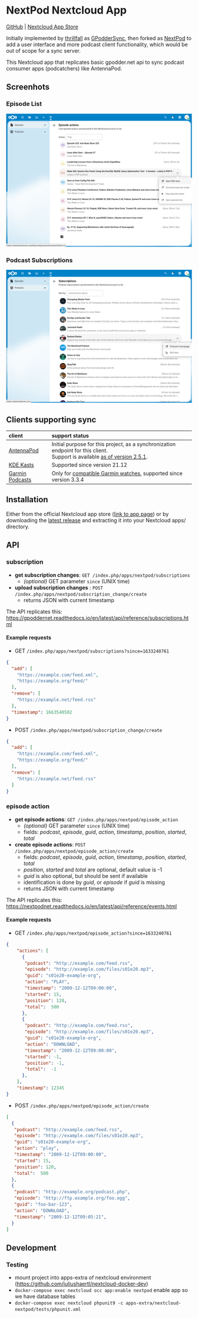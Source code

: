 # NextPod Nextcloud App

[GitHub](https://github.com/pbek/nextcloud-nextpod) |
[Nextcloud App Store](https://apps.nextcloud.com/apps/nextpod)

Initially implemented by [thrillfall](https://github.com/thrillfall) as [GPodderSync](https://github.com/thrillfall/nextcloud-gpodder),
then forked as [NextPod](https://github.com/pbek/nextcloud-nextpod) to add a user interface and more podcast client
functionality, which would be out of scope for a sync server.

This Nextcloud app that replicates basic gpodder.net api to sync podcast consumer apps (podcatchers) like AntennaPod.

## Screenhots

### Episode List

![episodes](./screenshots/episodes.png)

### Podcast Subscriptions

![podcasts](./screenshots/podcasts.png)

## Clients supporting sync

| client | support status |
| :- | :- |
| [AntennaPod](https://antennapod.org) | Initial purpose for this project, as a synchronization endpoint for this client.<br> Support is available [as of version 2.5.1](https://github.com/AntennaPod/AntennaPod/pull/5243/). |
| [KDE Kasts](https://apps.kde.org/de/kasts/) | Supported since version 21.12 |
| [Garmin Podcasts](https://lucasasselli.github.io/garmin-podcasts/) | Only for [compatible Garmin watches](https://apps.garmin.com/en-US/apps/b5b85600-0625-43b6-89e9-1245bd44532c), supported since version 3.3.4 |

## Installation

Either from the official Nextcloud app store ([link to app page](https://apps.nextcloud.com/apps/nextpod)) or by downloading the [latest release](https://github.com/pbek/nextcloud-nextpod/releases/latest) and extracting it into your Nextcloud apps/ directory.

## API

### subscription

* **get subscription changes**: `GET /index.php/apps/nextpod/subscriptions`
	* *(optional)* GET parameter `since` (UNIX time)
* **upload subscription changes** : `POST /index.php/apps/nextpod/subscription_change/create`
  * returns JSON with current timestamp

The API replicates this: https://gpoddernet.readthedocs.io/en/latest/api/reference/subscriptions.html

#### Example requests

- GET `/index.php/apps/nextpod/subscriptions?since=1633240761`

```json
{
  "add": [
    "https://example.com/feed.xml",
    "https://example.org/feed/"
  ],
  "remove": [
    "https://example.net/feed.rss"
  ],
  "timestamp": 1663540502
}
```

- POST `/index.php/apps/nextpod/subscription_change/create`

```json
{
  "add": [
    "https://example.com/feed.xml",
    "https://example.org/feed/"
  ],
  "remove": [
    "https://example.net/feed.rss"
  ]
}
```

### episode action

* **get episode actions**: `GET /index.php/apps/nextpod/episode_action`
	* *(optional)* GET parameter `since` (UNIX time)
	* fields: *podcast*, *episode*, *guid*, *action*, *timestamp*, *position*, *started*, *total*
* **create episode actions**: `POST /index.php/apps/nextpod/episode_action/create`
  * fields: *podcast*, *episode*, *guid*, *action*, *timestamp*, *position*, *started*, *total*
  * *position*, *started* and *total* are optional, default value is -1
  * *guid* is also optional, but should be sent if available
  * identification is done by *guid*, or *episode* if *guid* is missing
  * returns JSON with current timestamp

The API replicates this: https://nextpodnet.readthedocs.io/en/latest/api/reference/events.html  

#### Example requests

- GET `/index.php/apps/nextpod/episode_action?since=1633240761`

```json
{
    "actions": [
      {
       "podcast": "http://example.com/feed.rss",
       "episode": "http://example.com/files/s01e20.mp3",
       "guid": "s01e20-example-org",
       "action": "PLAY",
       "timestamp": "2009-12-12T09:00:00",
       "started": 15,
       "position": 120,
       "total":  500
      },
      {
       "podcast": "http://example.com/feed.rss",
       "episode": "http://example.com/files/s01e20.mp3",
       "guid": "s01e20-example-org",
       "action": "DOWNLOAD",
       "timestamp": "2009-12-12T09:00:00",
       "started": -1,
       "position": -1,
       "total":  -1
      },
    ],
    "timestamp": 12345
}
```

- POST `/index.php/apps/nextpod/episode_action/create`

```json
[
  {
   "podcast": "http://example.com/feed.rss",
   "episode": "http://example.com/files/s01e20.mp3",
   "guid": "s01e20-example-org",
   "action": "play",
   "timestamp": "2009-12-12T09:00:00",
   "started": 15,
   "position": 120,
   "total":  500
  },
  {
   "podcast": "http://example.org/podcast.php",
   "episode": "http://ftp.example.org/foo.ogg",
   "guid": "foo-bar-123",
   "action": "DOWNLOAD",
   "timestamp": "2009-12-12T09:05:21",
  }
]
```

## Development

### Testing

- mount project into apps-extra of nextcloud environment (https://github.com/juliushaertl/nextcloud-docker-dev) 
- `docker-compose exec nextcloud occ app:enable nextpod` enable app so we have database tables
- `docker-compose exec nextcloud phpunit9 -c apps-extra/nextcloud-nextpod/tests/phpunit.xml`
